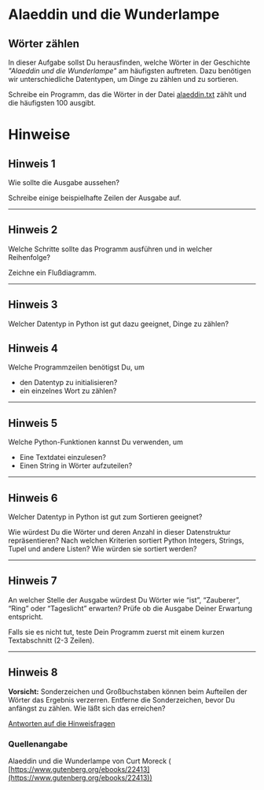 
# Alaeddin und die Wunderlampe

## Wörter zählen

In dieser Aufgabe sollst Du herausfinden, welche Wörter in der Geschichte *"Alaeddin und die Wunderlampe"* am häufigsten auftreten. Dazu benötigen wir unterschiedliche Datentypen, um Dinge zu zählen und zu sortieren.

Schreibe ein Programm, das die Wörter in der Datei [alaeddin.txt](https://raw.githubusercontent.com/krother/Python3_Basics_Tutorial/master/de/challenges/alaeddin.txt) zählt und die häufigsten 100 ausgibt.


# Hinweise

## Hinweis 1

Wie sollte die Ausgabe aussehen?

Schreibe einige beispielhafte Zeilen der Ausgabe auf.

----

## Hinweis 2

Welche Schritte sollte das Programm ausführen und in welcher Reihenfolge?

Zeichne ein Flußdiagramm.

----

## Hinweis 3

Welcher Datentyp in Python ist gut dazu geeignet, Dinge zu zählen?

## Hinweis 4

Welche Programmzeilen benötigst Du, um

* den Datentyp zu initialisieren?
* ein einzelnes Wort zu zählen?

----

## Hinweis 5

Welche Python-Funktionen kannst Du verwenden, um

* Eine Textdatei einzulesen?
* Einen String in Wörter aufzuteilen?

----

## Hinweis 6

Welcher Datentyp in Python ist gut zum Sortieren geeignet?

Wie würdest Du die Wörter und deren Anzahl in dieser Datenstruktur repräsentieren?
Nach welchen Kriterien sortiert Python Integers, Strings, Tupel und andere Listen? Wie würden sie sortiert werden?

----

## Hinweis 7

An welcher Stelle der Ausgabe würdest Du Wörter wie “ist”, “Zauberer”, “Ring” oder “Tageslicht” erwarten? Prüfe ob die Ausgabe Deiner Erwartung entspricht.

Falls sie es nicht tut, teste Dein Programm zuerst mit einem kurzen Textabschnitt (2-3 Zeilen).

----

## Hinweis 8

**Vorsicht:** Sonderzeichen und Großbuchstaben können beim Aufteilen der Wörter das Ergebnis verzerren. Entferne die Sonderzeichen, bevor Du anfängst zu zählen.
Wie läßt sich das erreichen?


[Antworten auf die Hinweisfragen](alaeddin_antworten.md)


### Quellenangabe

Alaeddin und die Wunderlampe von Curt Moreck (
[https://www.gutenberg.org/ebooks/22413](https://www.gutenberg.org/ebooks/22413))
